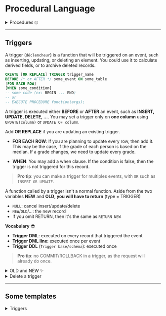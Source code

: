 # Procedural Language

<details>
<summary>Procedures 🙄</summary>

This is a sort of function, with some small differences (no return, parameters OUT, cannot be called in SQL, ...).

```sql
CREATE OR REPLACE PROCEDURE
procedure_name(name1 type, name2 type) IS
-- variables
BEGIN
-- code
END;
/ -- compile

-- call (one of these)
execute procedure_name(args);
call procedure_name(args);
```
</details>

<hr class="sl">

## Triggers

<div class="row row-cols-md-2 mx-0"><div>

A trigger (`déclencheur`) is a function that will be triggered on an event, such as inserting, updating, or deleting an element. You could use it to calculate derived fields, or to archive deleted records.

```sql
CREATE [OR REPLACE] TRIGGER trigger_name
BEFORE /* or AFTER */ some_event ON some_table
[FOR EACH ROW]
[WHEN some_condition]
-- some code (ex: BEGIN ... END)
-- or
-- EXECUTE PROCEDURE function(args);
```
</div><div class="align-self-center">

A trigger is executed either **BEFORE** or **AFTER** an event, such as **INSERT, UPDATE, DELETE, ...**. You may set a trigger only on **one column** using `UPDATE(column)` or `UPDATE OF column`.

Add **OR REPLACE** if you are updating an existing trigger.

* **FOR EACH ROW**: If you are planning to update every row, then add it. This may be the case, if the grade of each person is based on the median. If a grade changes, we need to update every grade.

* **WHEN**: You may add a when clause. If the condition is false, then the trigger is not triggered for this record.

> **Pro tip**: you can make a trigger for multiples events, with `OR` such as `INSERT OR UPDATE`.<br>
</div></div>

A function called by a trigger isn't a normal function. Aside from the two variables **NEW** and **OLD**, **you will have to return** (type = TRIGGER)

* `NULL`: cancel insert/update/delete
* `NEW`/`OLD`/...: the new record
* If you omit RETURN, then it's the same as `RETURN NEW`

**Vocabulary** 😎

* **Trigger DML**: executed on every record that triggered the event
* **Trigger DML line**: executed once per event
* **Trigger DDL** (`Trigger base/schéma`): executed once

> **Pro tip**: no COMMIT/ROLLBACK in a trigger, as the request will already do once.

<details class="details-e">
<summary>OLD and NEW ✨</summary>

When updating a line, you got the old record in `OLD`, the one after updating in `NEW`. For INSERT, you got only `NEW` (OLD is null). For DELETE, you got only `OLD` (NEW is null).

You will most likely use them inside your trigger ✨. They are called **correlation variables**. They are records, such use `.` to get an attribute.

Sometimes, we are renaming them. Right before the `FOR EACH ROW` (even if you don't have one), you could do this, to use `:old` and `:new`.

```sql
REFERENCING OLD :old NEW :new
```
</details>

<details class="details-e">
<summary>Delete a trigger</summary>

```sql
DROP TRIGGER trigger_name ON some_table;
DROP TRIGGER IF EXISTS trigger_name ON some_table;
```
</details>

<hr class="sr">

## Some templates

<details class="details-e">
<summary>Triggers</summary>

```sql
CREATE OR REPLACE FUNCTION some_function() RETURNS TRIGGER AS $$
BEGIN
    RETURN NEW; -- 
END; $$ LANGUAGE plpgsql;
```

You should check if "BEFORE INSERT" is what you want, and if you should remove "FOR EACH ROW"...

```sql
CREATE TRIGGER some_trigger BEFORE INSERT ON some_table FOR EACH ROW
EXECUTE PROCEDURE some_function();
```
</details>